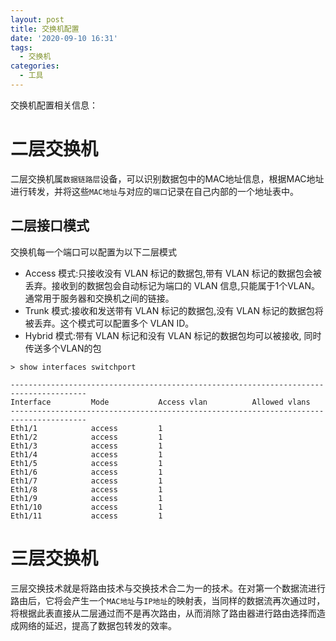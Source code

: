 ```yaml
---
layout: post
title: 交换机配置
date: '2020-09-10 16:31'
tags:
  - 交换机
categories:
  - 工具
---
```


交换机配置相关信息：

<!--more-->



# 二层交换机

二层交换机属`数据链路层`设备，可以识别数据包中的MAC地址信息，根据MAC地址进行转发，并将这些`MAC地址`与对应的`端口`记录在自己内部的一个地址表中。



## 二层接口模式

交换机每一个端口可以配置为以下二层模式

- Access 模式:只接收没有 VLAN 标记的数据包,带有 VLAN 标记的数据包会被丢弃。接收到的数据包会自动标记为端口的 VLAN 信息,只能属于1个VLAN。通常用于服务器和交换机之间的链接。
- Trunk 模式:接收和发送带有 VLAN 标记的数据包,没有 VLAN 标记的数据包将被丢弃。这个模式可以配置多个 VLAN ID。
- Hybrid 模式:带有 VLAN 标记和没有 VLAN 标记的数据包均可以被接收, 同时传送多个VLAN的包

```
> show interfaces switchport 

---------------------------------------------------------------------------------------
Interface         Mode           Access vlan          Allowed vlans                    
---------------------------------------------------------------------------------------
Eth1/1            access         1                    
Eth1/2            access         1                    
Eth1/3            access         1                    
Eth1/4            access         1                    
Eth1/5            access         1                    
Eth1/6            access         1                    
Eth1/7            access         1                    
Eth1/8            access         1                    
Eth1/9            access         1                    
Eth1/10           access         1                    
Eth1/11           access         1       
```



# 三层交换机

三层交换技术就是将路由技术与交换技术合二为一的技术。在对第一个数据流进行路由后，它将会产生一个`MAC地址`与`IP地址`的映射表，当同样的数据流再次通过时，将根据此表直接从二层通过而不是再次路由，从而消除了路由器进行路由选择而造成网络的延迟，提高了数据包转发的效率。